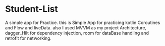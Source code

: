 # Student-List
A simple app for Practice.
this is Simple App for practicing kotlin Coroutines and Flow and liveData.
also I used MVVM as my project Architecture, dagger_Hilt for dependency injection,
room for dataBase handling and retrofit for networking.
